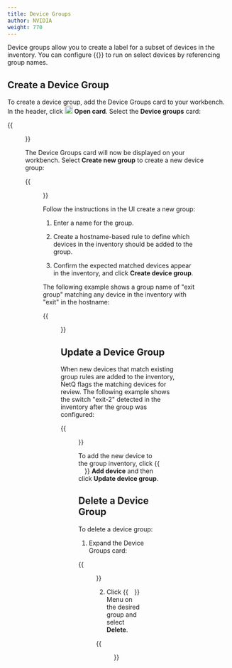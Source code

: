 ```yaml
---
title: Device Groups
author: NVIDIA
weight: 770
---
```


Device groups allow you to create a label for a subset of devices in the inventory. You can configure {{<link title="Validate Network Protocol and Service Operations#validate-device-groups" text="validation checks">}} to run on select devices by referencing group names.

## Create a Device Group

To create a device group, add the Device Groups card to your workbench. In the header, click <img src="https://icons.cumulusnetworks.com/44-Entertainment-Events-Hobbies/02-Card-Games/card-game-diamond.svg" height="18" width="18"/> **Open card**. Select the **Device groups** card:

{{<figure src="/images/netq/device-groups-add-card.png" alt="" width="700">}}

The Device Groups card will now be displayed on your workbench. Select **Create new group** to create a new device group:

{{<figure src="/images/netq/create-new-group-card.png" alt="" width="200">}}

Follow the instructions in the UI create a new group:

1. Enter a name for the group.

2. Create a hostname-based rule to define which devices in the inventory should be added to the group.

3. Confirm the expected matched devices appear in the inventory, and click **Create device group**.

The following example shows a group name of "exit group" matching any device in the inventory with "exit" in the hostname:

{{<figure src="/images/netq/create-group-rule.png" alt="" width="500">}}

## Update a Device Group

When new devices that match existing group rules are added to the inventory, NetQ flags the matching devices for review. The following example shows the switch "exit-2" detected in the inventory after the group was configured:

{{<figure src="/images/netq/device-in-review-initial-view.png" alt="" width="500">}}

To add the new device to the group inventory, click {{<img src="/images/netq/add-circle.svg" width="14">}} **Add device** and then click **Update device group**.

## Delete a Device Group

To delete a device group:

1. Expand the Device Groups card:

{{<figure src="/images/netq/expand-device-groups.png" alt="" width="200">}}

2. Click {{<img src="/images/netq/navigation-menu-horizontal.svg" width="14">}} Menu on the desired group and select **Delete**.

{{<figure src="/images/netq/delete-group.png" alt="" width="800">}}